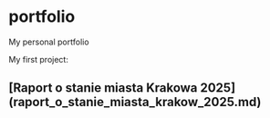 # portfolio
My personal portfolio

<p>My first project:</p>
<h2>[Raport o stanie miasta Krakowa 2025](raport_o_stanie_miasta_krakow_2025.md)</h2>

